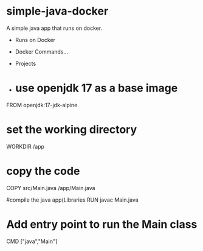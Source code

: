 # simple-java-docker
A simple java app that runs on docker.
- Runs on Docker 
- Docker Commands...
- Projects

- # use openjdk 17 as a base image
FROM openjdk:17-jdk-alpine

# set the working directory 
WORKDIR /app

# copy the code 
COPY src/Main.java /app/Main.java

#compile the java app(Libraries
RUN javac Main.java

# Add entry point to run the Main class

CMD ["java","Main"]
